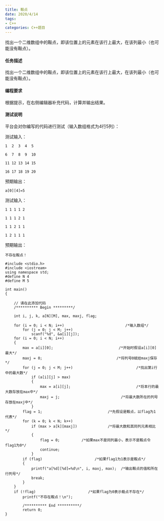 ```yaml
---
title: 鞍点
date: 2020/4/14
tags: 
- C++
categories: C++题目
---
```

找出一个二维数组中的鞍点，即该位置上的元素在该行上最大，在该列最小（也可能没有鞍点）。

<!-- more -->

#### 任务描述

找出一个二维数组中的鞍点，即该位置上的元素在该行上最大，在该列最小（也可能没有鞍点）。

#### 编程要求
根据提示，在右侧编辑器补充代码，计算并输出结果。

#### 测试说明
平台会对你编写的代码进行测试（输入数组格式为4行5列）：

测试输入：


```
1  2  3  4  5

6  7  8  9  10

11 12 13 14 15

16 17 18 19 20
```


预期输出：


```
a[0][4]=5
```


测试输入：

```
1 1 1 1 2

1 1 1 2 1

1 1 2 1 1

1 2 1 1 1
```


预期输出：


```
不存在鞍点！
```

```
#include <stdio.h>
#include <iostream>
using namespace std;
#define N 4
#define M 5

int main()
{

	// 请在此添加代码
	/********** Begin *********/

	int i, j, k, a[N][M], max, maxj, flag;

	for (i = 0; i < N; i++)                            /*输入数组*/
		for (j = 0; j < M; j++)
			scanf("%d", &a[i][j]);
	for (i = 0; i < N; i++)
	{
		max = a[i][0];                              /*开始时假设a[i][0]最大*/
		maxj = 0;                                  /*将列号0赋给maxj保存*/
		for (j = 0; j < M; j++)                             /*找出第i行中的最大数*/
			if (a[i][j] > max)
			{
				max = a[i][j];                              /*将本行的最大数存放在max中*/
				maxj = j;                            /*将最大数所在的列号存放在maxj中*/
			}
		flag = 1;                              /*先假设是鞍点，以flag为1代表*/
		for (k = 0; k < N; k++)
			if (max > a[k][maxj])              /*将最大数和其同列元素相比*/
			{
				flag = 0;          /*如果max不是同列最小，表示不是鞍点令flag1为0*/
				continue;
			}
		if (flag)                        /*如果flag1为1表示是鞍点*/
		{
			printf("a[%d][%d]=%d\n", i, maxj, max);  /*输出鞍点的值和所在行列号*/
			break;
		}
	}
	if (!flag)                        /*如果flag为0表示载点不存在*/
		printf("不存在鞍点！\n");

		/********** End **********/
		return 0;
}
```


